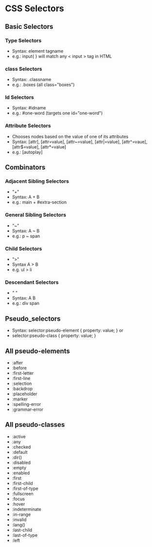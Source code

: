 # CSS Selectors

## Basic Selectors

### Type Selectors
- Syntax: element tagname
- e.g.: input{ } will match any < input > tag in HTML

### class Selectors
- Syntax: .classname
- e.g.: .boxes (all class="boxes")

### Id Selectors
- Syntax: #idname
- e.g.: #one-word (targets one id="one-word")

### Attribute Selectors
- Chooses nodes based on the value of one of its attributes
- Syntax: [attr], [attr=value], [attr~=value], [attr|=value], [attr^=vaue], [attr$=value], [attr*=value]
- e.g.: [autoplay]

## Combinators

### Adjacent Sibling Selectors
- "+"
- Syntax: A + B
- e.g.: main + #extra-section

### General Sibling Selectors
- "~"
- Syntax: A ~ B
- e.g.: p ~ span

### Child Selectors
- ">"
- Syntax A > B
- e.g. ul > li

### Descendant Selectors
- " "
- Syntax: A B
- e.g.: div span

## Pseudo_selectors

 - Syntax: selector:pseudo-element {
  property: value;
}
or
- selector:pseudo-class {
  property: value;
}

## All pseudo-elements

- :after
- :before
- :first-letter
- :first-line
- :selection
- :backdrop
- :placeholder
- :marker
- :spelling-error
- :grammar-error

## All pseudo-classes

- :active
- :any
- :checked
- :default
- :dir()
- :disabled
- :empty
- :enabled
- :first
- :first-child
- :first-of-type
- :fullscreen
- :focus
- :hover
- :indeterminate
- :in-range
- :invalid
- :lang()
- :last-child
- :last-of-type
- :left
